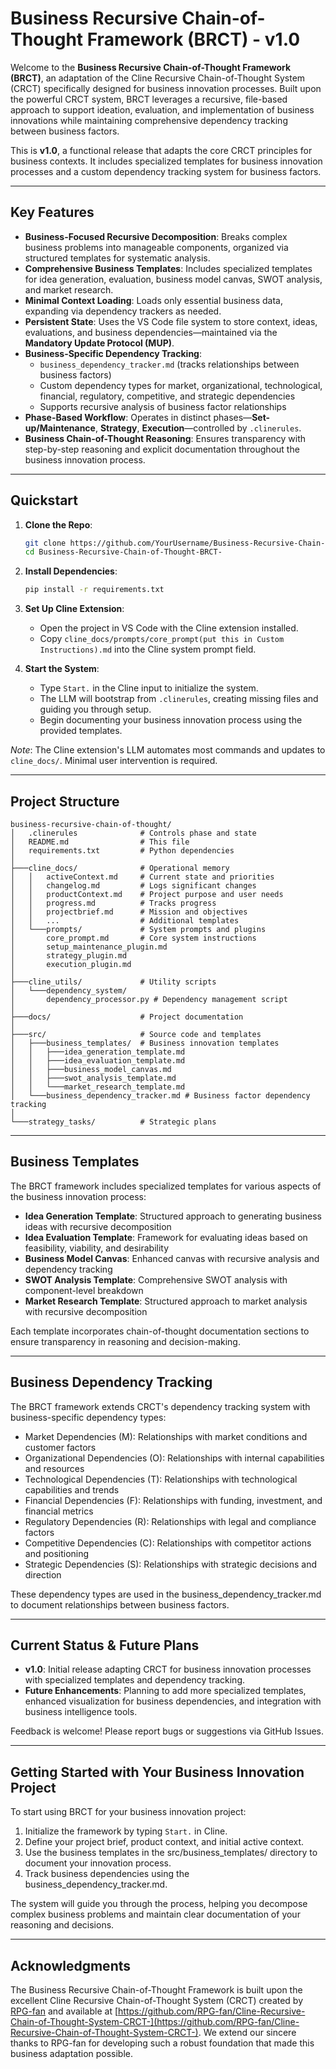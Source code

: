 # Business Recursive Chain-of-Thought Framework (BRCT) - v1.0

Welcome to the **Business Recursive Chain-of-Thought Framework (BRCT)**, an adaptation of the Cline Recursive Chain-of-Thought System (CRCT) specifically designed for business innovation processes. Built upon the powerful CRCT system, BRCT leverages a recursive, file-based approach to support ideation, evaluation, and implementation of business innovations while maintaining comprehensive dependency tracking between business factors.

This is **v1.0**, a functional release that adapts the core CRCT principles for business contexts. It includes specialized templates for business innovation processes and a custom dependency tracking system for business factors.

---

## Key Features

- **Business-Focused Recursive Decomposition**: Breaks complex business problems into manageable components, organized via structured templates for systematic analysis.
- **Comprehensive Business Templates**: Includes specialized templates for idea generation, evaluation, business model canvas, SWOT analysis, and market research.
- **Minimal Context Loading**: Loads only essential business data, expanding via dependency trackers as needed.
- **Persistent State**: Uses the VS Code file system to store context, ideas, evaluations, and business dependencies—maintained via the **Mandatory Update Protocol (MUP)**.
- **Business-Specific Dependency Tracking**: 
  - `business_dependency_tracker.md` (tracks relationships between business factors)
  - Custom dependency types for market, organizational, technological, financial, regulatory, competitive, and strategic dependencies
  - Supports recursive analysis of business factor relationships
- **Phase-Based Workflow**: Operates in distinct phases—**Set-up/Maintenance**, **Strategy**, **Execution**—controlled by `.clinerules`.
- **Business Chain-of-Thought Reasoning**: Ensures transparency with step-by-step reasoning and explicit documentation throughout the business innovation process.

---

## Quickstart

1. **Clone the Repo**: 
   ```bash
   git clone https://github.com/YourUsername/Business-Recursive-Chain-of-Thought-BRCT-.git
   cd Business-Recursive-Chain-of-Thought-BRCT-
   ```

2. **Install Dependencies**:
   ```bash
   pip install -r requirements.txt
   ```

3. **Set Up Cline Extension**:
   - Open the project in VS Code with the Cline extension installed.
   - Copy `cline_docs/prompts/core_prompt(put this in Custom Instructions).md` into the Cline system prompt field.

4. **Start the System**:
   - Type `Start.` in the Cline input to initialize the system.
   - The LLM will bootstrap from `.clinerules`, creating missing files and guiding you through setup.
   - Begin documenting your business innovation process using the provided templates.

*Note*: The Cline extension's LLM automates most commands and updates to `cline_docs/`. Minimal user intervention is required.

---

## Project Structure

```
business-recursive-chain-of-thought/
│   .clinerules              # Controls phase and state
│   README.md                # This file
│   requirements.txt         # Python dependencies
│
├───cline_docs/              # Operational memory
│   │   activeContext.md     # Current state and priorities
│   │   changelog.md         # Logs significant changes
│   │   productContext.md    # Project purpose and user needs
│   │   progress.md          # Tracks progress
│   │   projectbrief.md      # Mission and objectives
│   │   ...                  # Additional templates
│   └───prompts/             # System prompts and plugins
│       core_prompt.md       # Core system instructions
│       setup_maintenance_plugin.md
│       strategy_plugin.md
│       execution_plugin.md
│
├───cline_utils/             # Utility scripts
│   └───dependency_system/
│       dependency_processor.py # Dependency management script
│
├───docs/                    # Project documentation
│
├───src/                     # Source code and templates
│   ├───business_templates/  # Business innovation templates
│   │   ├───idea_generation_template.md
│   │   ├───idea_evaluation_template.md
│   │   ├───business_model_canvas.md
│   │   ├───swot_analysis_template.md
│   │   └───market_research_template.md
│   └───business_dependency_tracker.md # Business factor dependency tracking
│
└───strategy_tasks/          # Strategic plans
```

---

## Business Templates

The BRCT framework includes specialized templates for various aspects of the business innovation process:

- **Idea Generation Template**: Structured approach to generating business ideas with recursive decomposition
- **Idea Evaluation Template**: Framework for evaluating ideas based on feasibility, viability, and desirability
- **Business Model Canvas**: Enhanced canvas with recursive analysis and dependency tracking
- **SWOT Analysis Template**: Comprehensive SWOT analysis with component-level breakdown
- **Market Research Template**: Structured approach to market analysis with recursive decomposition

Each template incorporates chain-of-thought documentation sections to ensure transparency in reasoning and decision-making.

---

## Business Dependency Tracking

The BRCT framework extends CRCT's dependency tracking system with business-specific dependency types:

- Market Dependencies (M): Relationships with market conditions and customer factors
- Organizational Dependencies (O): Relationships with internal capabilities and resources
- Technological Dependencies (T): Relationships with technological capabilities and trends
- Financial Dependencies (F): Relationships with funding, investment, and financial metrics
- Regulatory Dependencies (R): Relationships with legal and compliance factors
- Competitive Dependencies (C): Relationships with competitor actions and positioning
- Strategic Dependencies (S): Relationships with strategic decisions and direction

These dependency types are used in the business_dependency_tracker.md to document relationships between business factors.

---

## Current Status & Future Plans

- **v1.0**: Initial release adapting CRCT for business innovation processes with specialized templates and dependency tracking.
- **Future Enhancements**: Planning to add more specialized templates, enhanced visualization for business dependencies, and integration with business intelligence tools.

Feedback is welcome! Please report bugs or suggestions via GitHub Issues.

---

## Getting Started with Your Business Innovation Project

To start using BRCT for your business innovation project:
1. Initialize the framework by typing `Start.` in Cline.
2. Define your project brief, product context, and initial active context.
3. Use the business templates in the src/business_templates/ directory to document your innovation process.
4. Track business dependencies using the business_dependency_tracker.md.

The system will guide you through the process, helping you decompose complex business problems and maintain clear documentation of your reasoning and decisions.

---

## Acknowledgments

The Business Recursive Chain-of-Thought Framework is built upon the excellent Cline Recursive Chain-of-Thought System (CRCT) created by [RPG-fan](https://github.com/RPG-fan) and available at [https://github.com/RPG-fan/Cline-Recursive-Chain-of-Thought-System-CRCT-](https://github.com/RPG-fan/Cline-Recursive-Chain-of-Thought-System-CRCT-). We extend our sincere thanks to RPG-fan for developing such a robust foundation that made this business adaptation possible.
